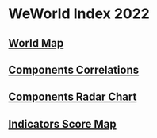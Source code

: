 # WeWorld Index 2022
## [World Map](./map.html)
## [Components Correlations](./corr.html)
## [Components Radar Chart](./radar.html)
## [Indicators Score Map](./scores.html)
